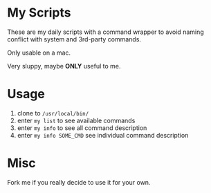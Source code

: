 My Scripts
==========

These are my daily scripts with a command wrapper to avoid naming conflict with system and 3rd-party commands. 

Only usable on a mac.

Very sluppy, maybe **ONLY** useful to me.

Usage
=====

1. clone to `/usr/local/bin/`
2. enter `my list` to see available commands 
3. enter `my info` to see all command description
4. enter `my info SOME_CMD` see individual command description

Misc
====

Fork me if you really decide to use it for your own.
